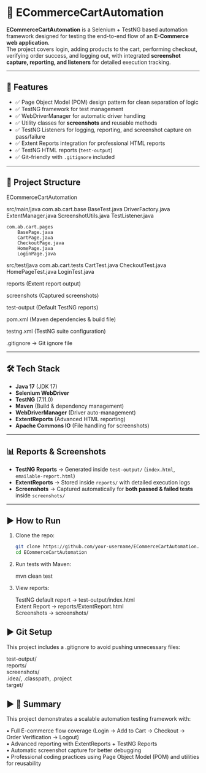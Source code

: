 # 🛒 ECommerceCartAutomation

**ECommerceCartAutomation** is a Selenium + TestNG based automation framework designed for testing the end-to-end flow of an **E-Commerce web application**.  
The project covers login, adding products to the cart, performing checkout, verifying order success, and logging out, with integrated **screenshot capture, reporting, and listeners** for detailed execution tracking.

---

## 🚀 Features
- ✅ Page Object Model (POM) design pattern for clean separation of logic  
- ✅ TestNG framework for test management  
- ✅ WebDriverManager for automatic driver handling  
- ✅ Utility classes for **screenshots** and reusable methods  
- ✅ TestNG Listeners for logging, reporting, and screenshot capture on pass/failure  
- ✅ Extent Reports integration for professional HTML reports  
- ✅ TestNG HTML reports (`test-output`)  
- ✅ Git-friendly with `.gitignore` included  

---

## 📂 Project Structure

ECommerceCartAutomation

src/main/java
    com.ab.cart.base
        BaseTest.java
        DriverFactory.java
        ExtentManager.java
        ScreenshotUtils.java
        TestListener.java

    com.ab.cart.pages
        BasePage.java
        CartPage.java
        CheckoutPage.java
        HomePage.java
        LoginPage.java

src/test/java
    com.ab.cart.tests
        CartTest.java
        CheckoutTest.java
        HomePageTest.java
        LoginTest.java

reports
    (Extent report output)

screenshots
    (Captured screenshots)

test-output
    (Default TestNG reports)

pom.xml
    (Maven dependencies & build file)

testng.xml
    (TestNG suite configuration)

.gitignore
    → Git ignore file


 



---

## 🛠️ Tech Stack
- **Java 17** (JDK 17)  
- **Selenium WebDriver**  
- **TestNG** (7.11.0)  
- **Maven** (Build & dependency management)  
- **WebDriverManager** (Driver auto-management)  
- **ExtentReports** (Advanced HTML reporting)  
- **Apache Commons IO** (File handling for screenshots)  

---

## 📊 Reports & Screenshots
- **TestNG Reports** → Generated inside `test-output/` (`index.html`, `emailable-report.html`)  
- **ExtentReports** → Stored inside `reports/` with detailed execution logs  
- **Screenshots** → Captured automatically for **both passed & failed tests** inside `screenshots/`  

---

## ▶️ How to Run
1. Clone the repo:
   ```bash
   git clone https://github.com/your-username/ECommerceCartAutomation.git
   cd ECommerceCartAutomation

2. Run tests with Maven:

   mvn clean test

3. View reports:

   TestNG default report → test-output/index.html  
   Extent Report → reports/ExtentReport.html  
   Screenshots → screenshots/

## ▶️ Git Setup

This project includes a .gitignore to avoid pushing unnecessary files:

   test-output/  
   reports/  
   screenshots/  
   .idea/, .classpath, .project  
   target/

## ▶️ 📖 Summary

This project demonstrates a scalable automation testing framework with:

   • Full E-commerce flow coverage (Login → Add to Cart → Checkout → Order Verification → Logout)  
   • Advanced reporting with ExtentReports + TestNG Reports  
   • Automatic screenshot capture for better debugging  
   • Professional coding practices using Page Object Model (POM) and utilities for reusability
   